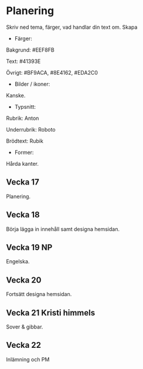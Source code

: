# Planering

Skriv ned tema, färger, vad handlar din text om.
Skapa 

* Färger:

Bakgrund: #EEF8FB

Text: #41393E

Övrigt: #BF9ACA, #8E4162, #EDA2C0

* Bilder / ikoner:

Kanske.

* Typsnitt:

Rubrik: Anton

Underrubrik: Roboto

Brödtext: Rubik

* Former:

Hårda kanter.

## Vecka 17

Planering.

## Vecka 18

Börja lägga in innehåll samt designa hemsidan.

## Vecka 19 NP

Engelska.

## Vecka 20

Fortsätt designa hemsidan.

## Vecka 21 Kristi himmels

Sover & gibbar.

## Vecka 22 

Inlämning och PM




